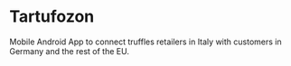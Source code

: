# Tartufozon
Mobile Android App to connect truffles retailers in Italy with customers in Germany and the rest of the EU.
